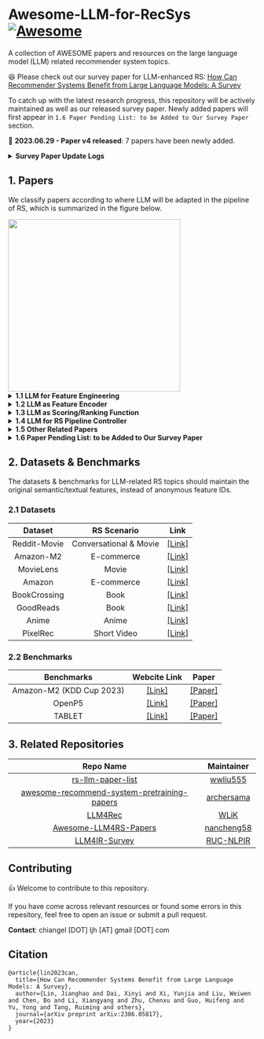 # Awesome-LLM-for-RecSys [![Awesome](https://awesome.re/badge.svg)](https://awesome.re)

A collection of AWESOME papers and resources on the large language model (LLM) related recommender system topics. 

:satisfied: Please check out our survey paper for LLM-enhanced RS: [How Can Recommender Systems Benefit from Large Language Models: A Survey](https://arxiv.org/abs/2306.05817)

To catch up with the latest research progress, this repository will be actively maintained as well as our released survey paper. Newly added papers will first appear in ``1.6 Paper Pending List: to be Added to Our Survey Paper`` section.

:rocket:	**2023.06.29 - Paper v4 released**: 7 papers have been newly added.
<details><summary><b>Survey Paper Update Logs</b></summary>

<p>
<ul>
  <li><b>2023.06.29 - Paper v4 released</b>: 7 papers have been newly added.</li>
  <li><b>2023.06.28 - Paper v3 released</b>: Fix typos.</li>
  <li><b>2023.06.12 - Paper v2 released</b>: Add summerization table in the appendix.</li>
  <li><b>2023.06.09 - Paper v1 released</b>: Initial version.</li>
</ul>
</p>

</details>

## 1. Papers

We classify papers according to where LLM will be adapted in the pipeline of RS, which is summarized in the figure below.

<img width="350" src="https://github.com/CHIANGEL/Awesome-LLM-for-RecSys/blob/main/where-framework-1.png">

<details><summary><b>1.1 LLM for Feature Engineering</b></summary>
<p>

| **Name** | **Paper** | **LLM Backbone (Largest)** | **LLM Tuning Strategy** | **Publication** | **Link** |
|:---:|:---|:---:|:---:|:---:|:---:|
| GReaT | Language Models are Realistic Tabular Data Generators | GPT2-medium (355M) | Full Finetuning | ICLR 2023 | [[Link]](https://arxiv.org/abs/2210.06280) |
| GENRE | A First Look at LLM-Powered Generative News Recommendation | ChatGPT | Frozen | Arxiv 2023 | [[Link]](https://arxiv.org/abs/2305.06566) |
| AnyPredict | AnyPredict: Foundation Model for Tabular Prediction | ChatGPT | Frozen | Arxiv 2023 | [[Link]](https://arxiv.org/abs/2305.12081) |
| LLM4KGC | Knowledge Graph Completion Models are Few-shot Learners: An Empirical Study of Relation Labeling in E-commerce with LLMs | PaLM (540B)/ ChatGPT | Frozen | Arxiv 2023 | [[Link]](https://arxiv.org/abs/2305.09858v1) |
| TagGPT | TagGPT: Large Language Models are Zero-shot Multimodal Taggers | ChatGPT | Frozen | Arxiv 2023 | [[Link]](https://arxiv.org/abs/2304.03022v1) |
| ICPC | Large Language Models for User Interest Journeys | LaMDA (137B) | Full Finetuning/ Prompt Tuning | Arxiv 2023 | [[Link]](https://arxiv.org/abs/2305.15498) |
| DPLLM | Privacy-Preserving Recommender Systems with Synthetic Query Generation using Differentially Private Large Language Models | T5-XL (3B) | Full Finetuning | Arxiv 2023 | [[Link]](https://arxiv.org/abs/2305.05973) |
| KAR | Towards Open-World Recommendation with Knowledge Augmentation from Large Language Models | ChatGPT | Frozen | Arxiv 2023 | [[Link]](https://arxiv.org/abs/2306.10933) |
| MINT | Large Language Model Augmented Narrative Driven Recommendations | GPT3 (175B) | Frozen | RecSys 2023 | [[Link]](https://arxiv.org/abs/2306.02250) |

</p>
</details>

<details><summary><b>1.2 LLM as Feature Encoder</b></summary>
<p>

| **Name** | **Paper** | **LLM Backbone (Largest)** | **LLM Tuning Strategy** | **Publication** | **Link** |
|:---:|:---|:---:|:---:|:---:|:---:|
| U-BERT | U-BERT: Pre-training User Representations for Improved Recommendation | BERT-base (110M) | Full Finetuning | AAAI 2021 | [[Link]](https://ojs.aaai.org/index.php/AAAI/article/view/16557) |
| UNBERT | UNBERT: User-News Matching BERT for News Recommendation | BERT-base (110M) | Full Finetuning | IJCAI 2021 | [[Link]](https://www.ijcai.org/proceedings/2021/462) |
| PLM-NR | Empowering News Recommendation with Pre-trained Language Models | RoBERTa-base (125M) | Full Finetuning | SIGIR 2021 | [[Link]](https://arxiv.org/abs/2104.07413) |
| Pyramid-ERNIE | Pre-trained Language Model based Ranking in Baidu Search | ERNIE (110M) | Full Finetuning | KDD 2021 | [[Link]](https://arxiv.org/abs/2105.11108) |
| ERNIE-RS | Pre-trained Language Model for Web-scale Retrieval in Baidu Search | ERNIE (110M) | Full Finetuning | KDD 2021 | [[Link]](https://arxiv.org/abs/2106.03373) |
| CTR-BERT | CTR-BERT: Cost-effective knowledge distillation for billion-parameter teacher models | Customized BERT (1.5B) | Full Finetuning | ENLSP 2021 | [[Link]](https://neurips2021-nlp.github.io/papers/20/CameraReady/camera_ready_final.pdf) |
| ZESRec | Zero-Shot Recommender Systems | BERT-base (110M) | Frozen | Arxiv 2021 | [[Link]](https://arxiv.org/abs/2105.08318) |
| UniSRec | Towards Universal Sequence Representation Learning for Recommender Systems | BERT-base (110M) | Frozen | KDD 2022 | [[Link]](https://arxiv.org/abs/2206.05941) |
| PREC | Boosting Deep CTR Prediction with a Plug-and-Play Pre-trainer for News Recommendation | BERT-base (110M) | Full Finetuning | COLING 2022 | [[Link]](https://aclanthology.org/2022.coling-1.249/) |
| MM-Rec | MM-Rec: Visiolinguistic Model Empowered Multimodal News Recommendation | BERT-base (110M) | Full Finetuning | SIGIR 2022 | [[Link]](https://dl.acm.org/doi/abs/10.1145/3477495.3531896) |
| Tiny-NewsRec | Tiny-NewsRec: Effective and Efficient PLM-based News Recommendation | UniLMv2-base (110M) | Full Finetuning | EMNLP 2022 | [[Link]](https://arxiv.org/abs/2112.00944) |
| PLM4Tag | PTM4Tag: Sharpening Tag Recommendation of Stack Overflow Posts with Pre-trained Models | CodeBERT (125M) | Full Finetuning | ICPC 2022 | [[Link]](https://arxiv.org/abs/2203.10965) |
| TwHIN-BERT | TwHIN-BERT: A Socially-Enriched Pre-trained Language Model for Multilingual Tweet Representations | BERT-base (110M) | Full Finetuning | Arxiv 2022 | [[Link]](https://arxiv.org/abs/2209.07562) |
| TransRec | TransRec: Learning Transferable Recommendation from Mixture-of-Modality Feedback | BERT-base (110M) | Full Finetuning | Arxiv 2022 | [[Link]](https://arxiv.org/abs/2206.06190) |
| VQ-Rec | Learning Vector-Quantized Item Representation for Transferable Sequential Recommenders | BERT-base (110M) | Frozen | WWW 2023 | [[Link]](https://arxiv.org/abs/2210.12316) |
| IDRec vs MoRec | Where to Go Next for Recommender Systems? ID- vs. Modality-based Recommender Models Revisited | BERT-base (110M) | Full Finetuning | SIGIR 2023 | [[Link]](https://arxiv.org/abs/2303.13835) |
| TransRec | Exploring Adapter-based Transfer Learning for Recommender Systems: Empirical Studies and Practical Insights | RoBERTa-base (125M) | Layerwise Adapter Tuning | Arxiv 2023 | [[Link]](https://arxiv.org/abs/2305.15036) |
| LSH | Improving Code Example Recommendations on Informal Documentation Using BERT and Query-Aware LSH: A Comparative Study | BERT-base (110M) | Full Finetuning | Arxiv 2023 | [[Link]](https://arxiv.org/abs/2305.03017v1) |
| TCF | Exploring the Upper Limits of Text-Based Collaborative Filtering Using Large Language Models: Discoveries and Insights | OPT-175B (175B) | Frozen/ Full Finetuning | Arxiv 2023 | [[Link]](https://arxiv.org/abs/2305.11700) |

</p>
</details>

<details><summary><b>1.3 LLM as Scoring/Ranking Function</b></summary>
<p>

<b>1.3.1 Item Scoring Task</b>

| **Name** | **Paper** | **LLM Backbone (Largest)** | **LLM Tuning Strategy** | **Publication** | **Link** |
|:---:|:---|:---:|:---:|:---:|:---:|
| LMRecSys | Language Models as Recommender Systems: Evaluations and Limitations | GPT2-XL (1.5B) | Full Finetuning | ICBINB 2021 | [[Link]](https://openreview.net/forum?id=hFx3fY7-m9b) |
| PTab | PTab: Using the Pre-trained Language Model for Modeling Tabular Data | BERT-base (110M) | Full Finetuning | Arxiv 2022 | [[Link]](https://arxiv.org/abs/2209.08060) |
| UniTRec | UniTRec: A Unified Text-to-Text Transformer and Joint Contrastive Learning Framework for Text-based Recommendation | BART (406M) | Full Finetuning | ACL 2023 | [[Link]](https://arxiv.org/abs/2305.15756) |
| Prompt4NR | Prompt Learning for News Recommendation | BERT-base (110M) | Full Finetuning | SIGIR 2023 | [[Link]](https://arxiv.org/abs/2304.05263) |
| RecFormer | Text Is All You Need: Learning Language Representations for Sequential Recommendation | LongFormer (149M) | Full Finetuning | KDD 2023 | [[Link]](https://arxiv.org/abs/2305.13731v1) |
| TabLLM | TabLLM: Few-shot Classification of Tabular Data with Large Language Models | T0 (11B) | Few-shot Parameter-effiecnt Finetuning | AISTATS 2023 | [[Link]](https://arxiv.org/abs/2210.10723) |
| Zero-shot GPT | Zero-Shot Recommendation as Language Modeling | GPT2-medium (355M) | Frozen | Arxiv 2023 | [[Link]](https://arxiv.org/abs/2112.04184) |
| FLAN-T5 | Do LLMs Understand User Preferences? Evaluating LLMs On User Rating Prediction | FLAN-5-XXL (11B) | Full Finetuning | Arxiv 2023 | [[Link]](https://arxiv.org/pdf/2305.06474.pdf) |
| BookGPT | BookGPT: A General Framework for Book Recommendation Empowered by Large Language Model | ChatGPT | Frozen | Arxiv 2023 | [[Link]](https://arxiv.org/abs/2305.15673v1) |
| TALLRec | TALLRec: An Effective and Efficient Tuning Framework to Align Large Language Model with Recommendation | LLaMA (7B) | LoRA | RecSys 2023 | [[Link]](https://arxiv.org/abs/2305.00447) |
| PBNR | PBNR: Prompt-based News Recommender System | T5-small (60M) | Full Finetuning | Arxiv 2023 | [[Link]](https://arxiv.org/abs/2304.07862) |
    
<b>1.3.2 Item Generation Task</b>

| **Name** | **Paper** | **LLM Backbone (Largest)** | **LLM Tuning Strategy** | **Publication** | **Link** |
|:---:|:---|:---:|:---:|:---:|:---:|
| GPT4Rec | GPT4Rec: A Generative Framework for Personalized Recommendation and User Interests Interpretation | GPT2 (110M) | Full Finetuning | Arxiv 2023 | [[Link]](https://arxiv.org/abs/2304.03879) |
| UP5 | UP5: Unbiased Foundation Model for Fairness-aware Recommendation | T5-base (223M) | Full Finetuning | Arxiv 2023 | [[Link]](https://arxiv.org/abs/2305.12090) |
| VIP5 | VIP5: Towards Multimodal Foundation Models for Recommendation | T5-base (223M) | Layerwise Adater Tuning | Arxiv 2023 | [[Link]](https://arxiv.org/abs/2305.14302) |
| P5-ID | How to Index Item IDs for Recommendation Foundation Models | T5-small (61M) | Full Finetuning | Arxiv 2023 | [[Link]](https://arxiv.org/abs/2305.06569) |
| FaiRLLM | Is ChatGPT Fair for Recommendation? Evaluating Fairness in Large Language Model Recommendation | ChatGPT | Frozen | RecSys 2023 | [[Link]](https://arxiv.org/abs/2305.07609) |
| PALR | PALR: Personalization Aware LLMs for Recommendation | LLaMA (7B) | Full Finetuning | Arxiv 2023 | [[Link]](https://arxiv.org/abs/2305.07622) |
| ChatGPT | Large Language Models are Zero-Shot Rankers for Recommender Systems | ChatGPT | Frozen | Arxiv 2023 | [[Link]](https://arxiv.org/abs/2305.08845) |
| AGR | Sparks of Artificial General Recommender (AGR): Early Experiments with ChatGPT | ChatGPT | Frozen | Arxiv 2023 | [[Link]](https://arxiv.org/abs/2305.04518) |
| NIR | Zero-Shot Next-Item Recommendation using Large Pretrained Language Models | GPT3 (175B) | Frozen | Arxiv 2023 | [[Link]](https://arxiv.org/abs/2304.03153) |
| GPTRec | Generative Sequential Recommendation with GPTRec | GPT2-medium (355M) | Full Finetuning | Gen-IR@SIGIR 2023 | [[Link]](https://arxiv.org/abs/2306.11114) |
| ChatNews | A Preliminary Study of ChatGPT on News Recommendation: Personalization, Provider Fairness, Fake News | ChatGPT | Frozen | Arxiv 2023 | [[Link]](https://arxiv.org/abs/2306.10702) |

<b>1.3.3 Hybrid Task</b>

| **Name** | **Paper** | **LLM Backbone (Largest)** | **LLM Tuning Strategy** | **Publication** | **Link** |
|:---:|:---|:---:|:---:|:---:|:---:|
| P5 | Recommendation as Language Processing (RLP): A Unified Pretrain, Personalized Prompt & Predict Paradigm (P5) | T5-base (223M) | Full Finetuning | RecSys 2022 | [[Link]](https://arxiv.org/abs/2203.13366) |
| M6-Rec | M6-Rec: Generative Pretrained Language Models are Open-Ended Recommender Systems | M6-base (300M) | Option Tuning | Arxiv 2022 | [[Link]](https://arxiv.org/abs/2205.08084) |
| InstructRec | Recommendation as Instruction Following: A Large Language Model Empowered Recommendation Approach | FLAN-T5-XL (3B) | Full Finetuning | Arxiv 2023 | [[Link]](https://arxiv.org/abs/2305.07001) |
| ChatGPT | Is ChatGPT a Good Recommender? A Preliminary Study | ChatGPT | Frozen | Arxiv 2023 | [[Link]](https://arxiv.org/abs/2304.10149) |
| ChatGPT | Is ChatGPT Good at Search? Investigating Large Language Models as Re-Ranking Agent | ChatGPT | Frozen | Arxiv 2023 | [[Link]](https://arxiv.org/abs/2304.09542) |
| ChatGPT | Uncovering ChatGPT's Capabilities in Recommender Systems | ChatGPT | Frozen | RecSys 2023 | [[Link]](https://arxiv.org/abs/2305.02182) |

</p>
</details>

<details><summary><b>1.4 LLM for RS Pipeline Controller</b></summary>
<p>
    
| **Name** | **Paper** | **LLM Backbone (Largest)** | **LLM Tuning Strategy** | **Publication** | **Link** |
|:---:|:---|:---:|:---:|:---:|:---:|
| Chat-REC | Chat-REC: Towards Interactive and Explainable LLMs-Augmented Recommender System | ChatGPT | Frozen | Arxiv 2023 | [[Link]](https://arxiv.org/abs/2303.14524) |
| RecLLM | Leveraging Large Language Models in Conversational Recommender Systems | LLaMA (7B) | Full Finetuning | Arxiv 2023 | [[Link]](https://arxiv.org/abs/2305.07961) |

</p>
</details>

<details><summary><b>1.5 Other Related Papers</b></summary>
<p>

<b>1.5.1 Related Survey Papers</b>

| **Paper** | **Publication** | **Link** |
|:---|:---:|:---:|
| Large Language Models for Generative Recommendation: A Survey and Visionary Discussions | Arxiv 2023 | [[Link]](https://arxiv.org/abs/2309.01157) |
| Large Language Models for Information Retrieval: A Survey | Arxiv 2023 | [[Link]](https://arxiv.org/abs/2308.07107) |
| When Large Language Models Meet Personalization: Perspectives of Challenges and Opportunities | Arxiv 2023 | [[Link]](https://arxiv.org/abs/2307.16376) | |
| Recommender Systems in the Era of Large Language Models (LLMs) | Arxiv 2023 | [[Link]](https://arxiv.org/abs/2307.02046) |
| A Survey on Large Language Models for Recommendation | Arxiv 2023 | [[Link]](https://arxiv.org/abs/2305.19860) |
| Pre-train, Prompt and Recommendation: A Comprehensive Survey of Language Modelling Paradigm Adaptations in Recommender Systems | Arxiv 2023 | [[Link]](https://arxiv.org/abs/2302.03735) |
| Self-Supervised Learning for Recommender Systems: A Survey | Arxiv 2022 | [[Link]](https://arxiv.org/abs/2203.15876) |

<b>1.5.2 Other Papers</b>

| **Paper** | **Publication** | **Link** |
|:---|:---:|:---:|
| Evaluation of Synthetic Datasets for Conversational Recommender Systems | Arxiv 2023 | [[Link]](https://arxiv.org/abs/2212.08167v1) |
| Generative Recommendation: Towards Next-generation Recommender Paradigm | Arxiv 2023 | [[Link]](https://arxiv.org/abs/2304.03516) |
| Towards Personalized Prompt-Model Retrieval for Generative Recommendation | Arxiv 2023 | [[Link]](https://arxiv.org/abs/2308.02205) |
| Generative Next-Basket Recommendation | RecSys 2023 | [[Link]](https://dl.acm.org/doi/abs/10.1145/3604915.3608823) |
    
</p>
</details>

<details><summary><b>1.6 Paper Pending List: to be Added to Our Survey Paper</b></summary>
<p>

| **Name** | **Paper** | **LLM Backbone (Largest)** | **LLM Tuning Strategy** | **Publication** | **Link** |
|:---:|:---|:---:|:---:|:---:|:---:|
|  | Large Language Models are Competitive Near Cold-start Recommenders for Language- and Item-based Preferences |  |  | RecSys 2023 | [[Link]](https://recsys.acm.org/recsys23/accepted-contributions/#content-tab-1-1-tab) |
|  | LLM4Rec: Large Language Models for Recommendation via A Lightweight Tuning Framework |  |  | RecSys 2023 | [[Link]](https://recsys.acm.org/recsys23/accepted-contributions/#content-tab-1-1-tab) |
|  | CR-SoRec: BERT driven Consistency Regularization for Social Recommendation |  |  | RecSys 2023 | [[Link]](https://recsys.acm.org/recsys23/accepted-contributions/#content-tab-1-1-tab) |
|  | Leveraging Large Language Models for Sequential Recommendation |  |  | RecSys 2023 | [[Link]](https://arxiv.org/abs/2309.09261) | 
|  | Beyond Labels: Leveraging Deep Learning and LLMs for Content Metadata |  |  | RecSys 2023 | [[Link]](https://recsys.acm.org/recsys23/accepted-contributions/#content-tab-1-6-tab) |
| GenRec | GenRec: Large Language Model for Generative Recommendation | LLaMA (7B) | LoRA | Arxiv 2023 | [[Link]](https://arxiv.org/abs/2307.00457) |
|  | Towards Personalized Cold-Start Recommendation with Prompts |  |  |  | [[Link]](https://arxiv.org/abs/2306.17256) |
|  | Prompt Tuning Large Language Models on Personalized Aspect Extraction for Recommendations |  |  |  | [[Link]](https://arxiv.org/abs/2306.01475) |
|  | Exploring Large Language Model for Graph Data Understanding in Online Job Recommendations |  |  |  | [[Link]](https://arxiv.org/abs/2307.05722) |
| TIGER | Recommender Systems with Generative Retrieval |  |  | NIPS 2023 | [[Link]](https://arxiv.org/abs/2305.05065) |
|  | Better Generalization with Semantic IDs: A case study in Ranking for Recommendations |  |  | Arxiv 2023 | [[Link]](https://arxiv.org/abs/2306.08121) |
|  | Product Information Extraction using ChatGPT |  |  | Arxiv 2023 | [[Link]](https://arxiv.org/abs/2306.14921) |
|  | Enhancing Job Recommendation through LLM-based Generative Adversarial Networks |  |  | Arxiv 2023 | [[Link]](https://arxiv.org/abs/2307.10747) |
|  | Generative Job Recommendations with Large Language Model |  |  | Arxiv 2023 | [[Link]](https://arxiv.org/abs/2307.02157) |
|  | Large Language Models are Competitive Near Cold-start Recommenders for Language- and Item-based Preferences |  |  | RecSys 2023 | [[Link]](https://arxiv.org/abs/2307.14225) |
|  | LLM-Rec: Personalized Recommendation via Prompting Large Language Models |  |  | Arxiv 2023 | [[Link]](https://arxiv.org/abs/2307.15780) |
|  | Heterogeneous Knowledge Fusion: A Novel Approach for Personalized Recommendation via LLM |  |  | RecSys 2023 | [[Link]](https://arxiv.org/abs/2308.03333) |
|  | A Large Language Model Enhanced Conversational Recommender System |  |  | Arxiv 2023 | [[Link]](https://arxiv.org/abs/2308.06212) |
|  | LLaMA-E: Empowering E-commerce Authoring with Multi-Aspect Instruction Following |  |  | Arxiv 2023 | [[Link]](https://arxiv.org/abs/2308.04913) |
|  | The Unequal Opportunities of Large Language Models: Revealing Demographic Bias through Job Recommendations |  |  | EAAMO 2023 | [[Link]](https://arxiv.org/abs/2308.02053) |
|  | BERT4CTR: An Efficient Framework to Combine Pre-trained Language Model with Non-textual Features for CTR Prediction |  |  | KDD 2023 | [[Link]](https://dl.acm.org/doi/abs/10.1145/3580305.3599780) |
|  | A Bi-Step Grounding Paradigm for Large Language Models in Recommendation Systems |  |  | Arxiv 2023 | [[Link]](https://arxiv.org/abs/2308.08434) |
|  | Knowledge Prompt-tuning for Sequential Recommendation |  |  | Arxiv 2023 | [[Link]](https://arxiv.org/abs/2308.08459) |
|  | Learning Supplementary NLP Features for CTR Prediction in Sponsored Search |  |  | KDD 2022 | [[Link]](https://dl.acm.org/doi/abs/10.1145/3534678.3539064) |
|  | Leveraging Large Language Models for Pre-trained Recommender Systems |  |  | Arxiv 2023 | [[Link]](https://arxiv.org/abs/2308.10837) |
|  | Enhancing Recommender Systems with Large Language Model Reasoning Graphs |  |  | Arxiv 2023 | [[Link]](https://arxiv.org/abs/2308.10835) |
|  | Large Language Models as Zero-Shot Conversational Recommenders |  |  | CIKM 2023 | [[Link]](https://arxiv.org/abs/2308.10053) |
|  | RAH! RecSys-Assistant-Human: A Human-Central Recommendation Framework with Large Language Models |  |  | Arxiv 2023 | [[Link]](https://arxiv.org/abs/2308.09904) |
|  | TBIN: Modeling Long Textual Behavior Data for CTR Prediction |  |  | Arxiv 2023 | [[Link]](https://arxiv.org/abs/2308.08483) |
|  | LKPNR: LLM and KG for Personalized News Recommendation Framework |  |  | Arxiv 2023 | [[Link]](https://arxiv.org/abs/2308.12028) |
|  | LLMRec: Benchmarking Large Language Models on Recommendation Task |  |  | Arxiv 2023 | [[Link]](https://arxiv.org/abs/2308.12241) |
|  | ReLLa: Retrieval-enhanced Large Language Models for Lifelong Sequential Behavior Comprehension in Recommendation |  |  | Arxiv 2023 | [[Link]](https://arxiv.org/abs/2308.11131) |
|  | Prompt Distillation for Efficient LLM-based Recommendation |  |  | CIKM 2023 | [[Link]](https://lileipisces.github.io/files/CIKM23-POD-paper.pdf) |
|  | RecMind: Large Language Model Powered Agent For Recommendation |  |  | Arxiv 2023 | [[Link]](https://arxiv.org/abs/2308.14296) |
|  | Text Matching Improves Sequential Recommendation by Reducing Popularity Biases |  |  | CIKM 2023 | [[Link]](https://arxiv.org/abs/2308.14029) |
|  | Zero-Shot Recommendations with Pre-Trained Large Language Models for Multimodal Nudging |  |  | Arxiv 2023 | [[Link]](https://arxiv.org/abs/2309.01026) |
|  | Recommender AI Agent: Integrating Large Language Models for Interactive Recommendations |  |  | Arxiv 2023 | [[Link]](https://arxiv.org/abs/2308.16505) |
|  | Evaluating ChatGPT as a Recommender System: A Rigorous Approach |  |  | Arxiv 2023 | [[Link]](https://arxiv.org/abs/2309.03613) |
|  | Unveiling Challenging Cases in Text-based Recommender Systems |  |  | RecSys Workshop 2023 | [[Link]](https://ceur-ws.org/Vol-3476/paper5.pdf) |
|  | Retrieval-augmented Recommender System: Enhancing Recommender Systems with Large Language Models |  |  | RecSys Doctoral Symposium 2023 | [[Link]](https://dl.acm.org/doi/abs/10.1145/3604915.3608889) |
|  | User-Centric Conversational Recommendation: Adapting the Need of User with Large Language Models |  |  | RecSys Doctoral Symposium 2023 | [[Link]](https://dl.acm.org/doi/abs/10.1145/3604915.3608885) |
|  | An Unified Search and Recommendation Foundation Model for Cold-Start Scenario |  |  | CIKM 2023 | [[Link]](https://arxiv.org/abs/2309.08939) |
|  | JobRecoGPT -- Explainable job recommendations using LLMs |  |  | Arxiv 2023 | [[Link]](https://arxiv.org/abs/2309.11805) |
|  | Reformulating Sequential Recommendation: Learning Dynamic User Interest with Content-enriched Language Modeling |  |  | Arxiv 2023 | [[Link]](https://arxiv.org/abs/2309.10435) |
|  | Towards Efficient and Effective Adaptation of Large Language Models for Sequential Recommendation |  |  | Arxiv 2023 | [[Link]](https://arxiv.org/abs/2310.01612) |
|  | Lending Interaction Wings to Recommender Systems with Conversational Agents |  |  | NIPS 2023 | [[Link]](https://arxiv.org/abs/2310.04230) |
|  | A Multi-facet Paradigm to Bridge Large Language Model and Recommendation |  |  | Arxiv 2023 | [[Link]](https://arxiv.org/abs/2310.06491) |
|  | MuseChat: A Conversational Music Recommendation System for Videos |  |  | Arxiv 2023 | [[Link]](https://arxiv.org/abs/2310.06282) |
|  | EcomGPT: Instruction-tuning Large Language Models with Chain-of-Task Tasks for E-commerce |  |  | Arxiv 2023 | [[Link]](https://arxiv.org/abs/2308.06966) |
|  | ClickPrompt: CTR Models are Strong Prompt Generators for Adapting Language Models to CTR Prediction |  |  | Arxiv 2023 | [[Link]](https://arxiv.org/abs/2310.09234) |
|  | AgentCF: Collaborative Learning with Autonomous Language Agents for Recommender Systems |  |  | Arxiv 2023 | [[Link]](https://arxiv.org/abs/2310.09233) |
|  | Factual and Personalized Recommendations using Language Models and Reinforcement Learning |  |  | Arxiv 2023 | [[Link]](https://arxiv.org/abs/2310.06176) |
|  | On Generative Agents in Recommendation |  |  | Arxiv 2023 | [[Link]](https://arxiv.org/abs/2310.10108) |
|  | Leveraging Large Language Models (LLMs) to Empower Training-Free Dataset Condensation for Content-Based Recommendation |  |  | Arxiv 2023 | [[Link]](https://arxiv.org/abs/2310.09874) |
|  | Collaborative Contextualization: Bridging the Gap between Collaborative Filtering and Pre-trained Language Model |  |  | Arxiv 2023 | [[Link]](https://arxiv.org/abs/2310.09400) |
|  | A Setwise Approach for Effective and Highly Efficient Zero-shot Ranking with Large Language Models |  |  |  Arxiv 2023 | [[Link]](https://arxiv.org/abs/2310.09497) |
|  | Language Models As Semantic Indexers |  |  | Arxiv 2023 | [[Link]](https://arxiv.org/abs/2310.07815) |
|  | Thoroughly Modeling Multi-domain Pre-trained Recommendation as Language |  |  | Arxiv 2023 | [[Link]](https://arxiv.org/abs/2310.13540) |
|  | MISSRec: Pre-training and Transferring Multi-modal Interest-aware Sequence Representation for Recommendation |  |  | MM 2023 | [[Link]](https://arxiv.org/abs/2308.11175) |
|  | Representation Learning with Large Language Models for Recommendation |  |  | Arxiv 2023 | [[Link]](https://arxiv.org/abs/2310.15950) |
|  | One Model for All: Large Language Models are Domain-Agnostic Recommendation Systems |  |  | Arxiv 2023 | [[Link]](https://arxiv.org/abs/2310.14304) |
|  | Beyond Yes and No: Improving Zero-Shot LLM Rankers via Scoring Fine-Grained Relevance Labels |  |  | Arxiv 2023 | [[Link]](https://arxiv.org/abs/2310.14122) |
|  | Multiple Key-value Strategy in Recommendation Systems Incorporating Large Language Model |  |  | CIKM GenRec 2023 | [[Link]](https://arxiv.org/abs/2310.16409) |
|  | LightLM: A Lightweight Deep and Narrow Language Model for Generative Recommendation |  |  | Arxiv 2023 | [[Link]](https://arxiv.org/abs/2310.17488) |
|  | Improving Conversational Recommendation Systems via Bias Analysis and Language-Model-Enhanced Data Augmentation |  |  | Arxiv 2023 | [[Link]](https://arxiv.org/abs/2310.16738) |
|  | Conversational Recommender System and Large Language Model Are Made for Each Other in E-commerce Pre-sales Dialogue |  |  | Arxiv 2023 | [[Link]](https://arxiv.org/abs/2310.14626) |
|  | LLMRec: Large Language Models with Graph Augmentation for Recommendation |  |  | WSDM 2023 | [[Link]](https://llmrec.files.wordpress.com/2023/10/llmrec-2.pdf) |
|  | CoLLM: Integrating Collaborative Embeddings into Large Language Models for Recommendation |  |  | Arxiv 2023 | [[Link]](https://arxiv.org/abs/2310.19488) |
|  | ALT: Towards Fine-grained Alignment between Language and CTR Models for Click-Through Rate Prediction |  |  | Arxiv 2023 | [[Link]](https://arxiv.org/abs/2310.19453) |


</p>
</details>

## 2. Datasets & Benchmarks

The datasets & benchmarks for LLM-related RS topics should maintain the original semantic/textual features, instead of anonymous feature IDs.

### 2.1 Datasets

| **Dataset** | **RS Scenario** | **Link** |
|:---:|:---:|:---:|
| Reddit-Movie | Conversational & Movie | [[Link]](https://github.com/AaronHeee/LLMs-as-Zero-Shot-Conversational-RecSys#large-language-models-as-zero-shot-conversational-recommenders) |
| Amazon-M2 | E-commerce | [[Link]](https://arxiv.org/abs/2307.09688) |
| MovieLens | Movie | [[Link]](https://grouplens.org/datasets/movielens/1m/) |
| Amazon | E-commerce | [[Link]](https://cseweb.ucsd.edu/~jmcauley/datasets.html#amazon_reviews) |
| BookCrossing | Book | [[Link]](http://www2.informatik.uni-freiburg.de/~cziegler/BX/) |
| GoodReads | Book | [[Link]](https://mengtingwan.github.io/data/goodreads.html) |
| Anime | Anime | [[Link]](https://www.kaggle.com/datasets/CooperUnion/anime-recommendations-database) |
| PixelRec | Short Video | [[Link]](https://github.com/westlake-repl/PixelRec) |
    
### 2.2 Benchmarks

| **Benchmarks** | **Webcite Link** | **Paper** |
|:---:|:---:|:---:|
| Amazon-M2 (KDD Cup 2023) | [[Link]](https://www.aicrowd.com/challenges/amazon-kdd-cup-23-multilingual-recommendation-challenge) | [[Paper]](https://arxiv.org/abs/2307.09688) |
| OpenP5 | [[Link]](https://github.com/agiresearch/OpenP5) | [[Paper]](https://arxiv.org/abs/2306.11134) |
| TABLET | [[Link]](https://dylanslacks.website/Tablet) | [[Paper]](https://arxiv.org/abs/2304.13188) |

## 3. Related Repositories

| **Repo Name** | **Maintainer** |
|:---:|:---:|
| [rs-llm-paper-list](https://github.com/wwliu555/rs-llm-paper-list) | [wwliu555](https://github.com/wwliu555) |
| [awesome-recommend-system-pretraining-papers](https://github.com/archersama/awesome-recommend-system-pretraining-papers) | [archersama](https://github.com/archersama) |
| [LLM4Rec](https://github.com/WLiK/LLM4Rec) | [WLiK](https://github.com/WLiK) |
| [Awesome-LLM4RS-Papers](https://github.com/nancheng58/Awesome-LLM4RS-Papers) | [nancheng58](https://github.com/nancheng58) |
| [LLM4IR-Survey](https://github.com/RUC-NLPIR/LLM4IR-Survey) | [RUC-NLPIR](https://github.com/RUC-NLPIR) |

## Contributing
👍 Welcome to contribute to this repository.

If you have come across relevant resources or found some errors in this repesitory, feel free to open an issue or submit a pull request.

**Contact**: chiangel [DOT] ljh [AT] gmail [DOT] com

## Citation

```
@article{lin2023can,
  title={How Can Recommender Systems Benefit from Large Language Models: A Survey},
  author={Lin, Jianghao and Dai, Xinyi and Xi, Yunjia and Liu, Weiwen and Chen, Bo and Li, Xiangyang and Zhu, Chenxu and Guo, Huifeng and Yu, Yong and Tang, Ruiming and others},
  journal={arXiv preprint arXiv:2306.05817},
  year={2023}
}
```
